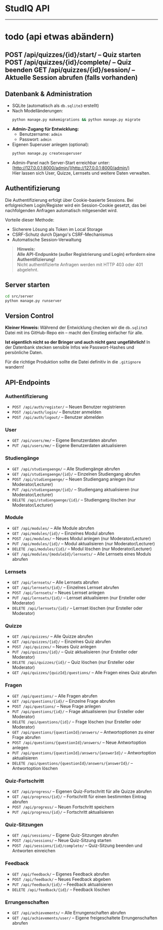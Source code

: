 # StudIQ API
---
# todo (api etwas abändern)
POST /api/quizzes/{id}/start/     – Quiz starten
POST /api/quizzes/{id}/complete/  – Quiz beenden
GET /api/quizzes/{id}/session/    – Aktuelle Session abrufen (falls vorhanden)
---

## Datenbank & Administration
- SQLite (automatisch als `db.sqlite3` erstellt)
- Nach Modelländerungen:  
  ```bash
  python manage.py makemigrations && python manage.py migrate
  ```
- **Admin-Zugang für Entwicklung:**  
  - Benutzername: `admin`  
  - Passwort: `admin`
- Eigenen Superuser anlegen (optional):  
  ```bash
  python manage.py createsuperuser
  ```
- Admin-Panel nach Server-Start erreichbar unter:  
  [http://127.0.0.1:8000/admin/](http://127.0.0.1:8000/admin/)  
  Hier lassen sich User, Quizze, Lernsets und weitere Daten verwalten.

## Authentifizierung
Die Authentifizierung erfolgt über Cookie-basierte Sessions. Bei erfolgreichem Login/Register wird ein Session-Cookie gesetzt, das bei nachfolgenden Anfragen automatisch mitgesendet wird.

Vorteile dieser Methode:
- Sicherere Lösung als Token im Local Storage
- CSRF-Schutz durch Django's CSRF-Mechanismus
- Automatische Session-Verwaltung

> **Hinweis:**  
> **Alle API-Endpunkte (außer Registrierung und Login) erfordern eine Authentifizierung!**  
> Nicht authentifizierte Anfragen werden mit HTTP 403 oder 401 abgelehnt.

## Server starten
```bash
cd src/server
python manage.py runserver
```

## Version Control
**Kleiner Hinweis:** Während der Entwicklung checken wir die `db.sqlite3` Datei mit ins GitHub-Repo ein – macht den Einstieg einfacher für alle.

**Ist eigentlich nicht so der Bringer und auch nicht ganz ungefährlich!** In der Datenbank stecken sensible Infos wie Passwort-Hashes und persönliche Daten.

Für die richtige Produktion sollte die Datei definitiv in die `.gitignore` wandern!

## API-Endpoints

### Authentifizierung
- `POST /api/auth/register/` – Neuen Benutzer registrieren
- `POST /api/auth/login/` – Benutzer anmelden
- `POST /api/auth/logout/` – Benutzer abmelden

### User
- `GET /api/users/me/` – Eigene Benutzerdaten abrufen
- `PUT /api/users/me/` – Eigene Benutzerdaten aktualisieren

### Studiengänge
- `GET /api/studiengaenge/` – Alle Studiengänge abrufen
- `GET /api/studiengaenge/{id}/` – Einzelnen Studiengang abrufen
- `POST /api/studiengaenge/` – Neuen Studiengang anlegen (nur Moderator/Lecturer)
- `PUT /api/studiengaenge/{id}/` – Studiengang aktualisieren (nur Moderator/Lecturer)
- `DELETE /api/studiengaenge/{id}/` – Studiengang löschen (nur Moderator/Lecturer)

### Module
- `GET /api/modules/` – Alle Module abrufen
- `GET /api/modules/{id}/` – Einzelnes Modul abrufen
- `POST /api/modules/` – Neues Modul anlegen (nur Moderator/Lecturer)
- `PUT /api/modules/{id}/` – Modul aktualisieren (nur Moderator/Lecturer)
- `DELETE /api/modules/{id}/` – Modul löschen (nur Moderator/Lecturer)
- `GET /api/modules/{moduleId}/lernsets/` – Alle Lernsets eines Moduls abrufen

### Lernsets
- `GET /api/lernsets/` – Alle Lernsets abrufen
- `GET /api/lernsets/{id}/` – Einzelnes Lernset abrufen
- `POST /api/lernsets/` – Neues Lernset anlegen
- `PUT /api/lernsets/{id}/` – Lernset aktualisieren (nur Ersteller oder Moderator)
- `DELETE /api/lernsets/{id}/` – Lernset löschen (nur Ersteller oder Moderator)

### Quizze
- `GET /api/quizzes/` – Alle Quizze abrufen
- `GET /api/quizzes/{id}/` – Einzelnes Quiz abrufen
- `POST /api/quizzes/` – Neues Quiz anlegen
- `PUT /api/quizzes/{id}/` – Quiz aktualisieren (nur Ersteller oder Moderator)
- `DELETE /api/quizzes/{id}/` – Quiz löschen (nur Ersteller oder Moderator)
- `GET /api/quizzes/{quizId}/questions/` – Alle Fragen eines Quiz abrufen

### Fragen
- `GET /api/questions/` – Alle Fragen abrufen
- `GET /api/questions/{id}/` – Einzelne Frage abrufen
- `POST /api/questions/` – Neue Frage anlegen
- `PUT /api/questions/{id}/` – Frage aktualisieren (nur Ersteller oder Moderator)
- `DELETE /api/questions/{id}/` – Frage löschen (nur Ersteller oder Moderator)
- `GET /api/questions/{questionId}/answers/` – Antwortoptionen zu einer Frage abrufen
- `POST /api/questions/{questionId}/answers/` – Neue Antwortoption anlegen
- `PUT /api/questions/{questionId}/answers/{answerId}/` – Antwortoption aktualisieren
- `DELETE /api/questions/{questionId}/answers/{answerId}/` – Antwortoption löschen

### Quiz-Fortschritt
- `GET /api/progress/` – Eigenen Quiz-Fortschritt für alle Quizze abrufen
- `GET /api/progress/{id}/` – Fortschritt für einen bestimmten Eintrag abrufen
- `POST /api/progress/` – Neuen Fortschritt speichern
- `PUT /api/progress/{id}/` – Fortschritt aktualisieren

### Quiz-Sitzungen
- `GET /api/sessions/` – Eigene Quiz-Sitzungen abrufen
- `POST /api/sessions/` – Neue Quiz-Sitzung starten
- `POST /api/sessions/{id}/complete/` – Quiz-Sitzung beenden und Antworten einreichen

### Feedback
- `GET /api/feedback/` – Eigenes Feedback abrufen
- `POST /api/feedback/` – Neues Feedback abgeben
- `PUT /api/feedback/{id}/` – Feedback aktualisieren
- `DELETE /api/feedback/{id}/` – Feedback löschen

### Errungenschaften
- `GET /api/achievements/` – Alle Errungenschaften abrufen
- `GET /api/achievements/user/` – Eigene freigeschaltete Errungenschaften abrufen

